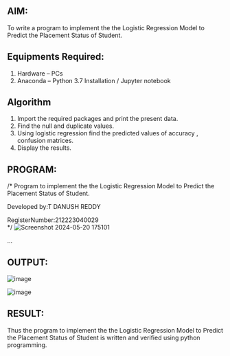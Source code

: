 ## AIM:
To write a program to implement the the Logistic Regression Model to Predict the Placement Status of Student.

## Equipments Required:
1. Hardware – PCs
2. Anaconda – Python 3.7 Installation / Jupyter notebook

## Algorithm
1. Import the required packages and print the present data.
2. Find the null and duplicate values.
3. Using logistic regression find the predicted values of accuracy , confusion matrices.
4. Display the results.

 
## PROGRAM:
/*
Program to implement the the Logistic Regression Model to Predict the Placement Status of Student.

Developed by:T DANUSH REDDY 

RegisterNumber:212223040029  
*/
![Screenshot 2024-05-20 175101](https://github.com/danushreddy7/Implementation-of-Logistic-Regression-Model-to-Predict-the-Placement-Status-of-Student/assets/149035740/6b3ecaf0-ebea-4212-9735-afc3d2dc88d1)


...
## OUTPUT:
![image](https://github.com/danushreddy7/Implementation-of-Logistic-Regression-Model-to-Predict-the-Placement-Status-of-Student/assets/149035740/e81daab9-37a3-4cc9-bdaf-60937434d7ee)


![image](https://github.com/danushreddy7/Implementation-of-Logistic-Regression-Model-to-Predict-the-Placement-Status-of-Student/assets/149035740/04fc41e8-e74a-439e-9975-83f3a525c578)



## RESULT:
Thus the program to implement the the Logistic Regression Model to Predict the Placement Status of Student is written and verified using python programming.

